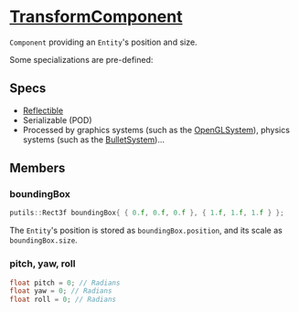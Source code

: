 # [TransformComponent](TransformComponent.hpp)

`Component` providing an `Entity`'s position and size. 

Some specializations are pre-defined:

## Specs

* [Reflectible](https://github.com/phisko/putils/blob/master/reflection.md)
* Serializable (POD)
* Processed by graphics systems (such as the [OpenGLSystem](../../systems/opengl/OpenGLSystem.md)), physics systems (such as the [BulletSystem](../../systems/bullet/BulletSystem.md))...

## Members

### boundingBox

```cpp
putils::Rect3f boundingBox{ { 0.f, 0.f, 0.f }, { 1.f, 1.f, 1.f } };
```

The `Entity`'s position is stored as `boundingBox.position`, and its scale as `boundingBox.size`.

### pitch, yaw, roll

```cpp
float pitch = 0; // Radians
float yaw = 0; // Radians
float roll = 0; // Radians
```